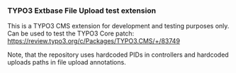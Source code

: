 ### TYPO3 Extbase File Upload test extension

This is a TYPO3 CMS extension for development and testing purposes only. Can be used to test the TYPO3 Core patch: https://review.typo3.org/c/Packages/TYPO3.CMS/+/83749

Note, that the repository uses hardcoded PIDs in controllers and hardcoded uploads paths in file upload annotations.
